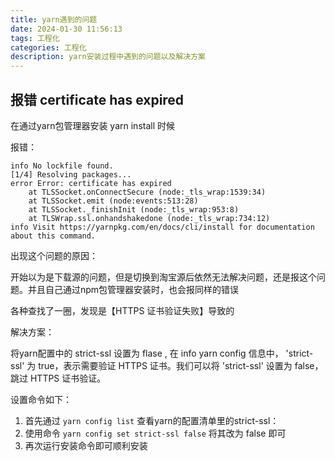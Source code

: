```yaml
---
title: yarn遇到的问题
date: 2024-01-30 11:56:13
tags: 工程化
categories: 工程化
description: yarn安装过程中遇到的问题以及解决方案
---
```


## 报错 certificate has expired

在通过yarn包管理器安装 yarn install 时候

报错：

```shell
info No lockfile found.
[1/4] Resolving packages...
error Error: certificate has expired
    at TLSSocket.onConnectSecure (node:_tls_wrap:1539:34)
    at TLSSocket.emit (node:events:513:28)
    at TLSSocket._finishInit (node:_tls_wrap:953:8)
    at TLSWrap.ssl.onhandshakedone (node:_tls_wrap:734:12)
info Visit https://yarnpkg.com/en/docs/cli/install for documentation about this command.
```

出现这个问题的原因：

开始以为是下载源的问题，但是切换到淘宝源后依然无法解决问题，还是报这个问题。并且自己通过npm包管理器安装时，也会报同样的错误

各种查找了一圈，发现是【HTTPS 证书验证失败】导致的

解决方案：

将yarn配置中的 strict-ssl 设置为 flase , 在 info yarn config 信息中， 'strict-ssl' 为 true，表示需要验证 HTTPS 证书。我们可以将 'strict-ssl' 设置为 false，跳过 HTTPS 证书验证。

设置命令如下：

1. 首先通过 `yarn config list` 查看yarn的配置清单里的strict-ssl：
2. 使用命令 `yarn config set strict-ssl false` 将其改为 false 即可
3. 再次运行安装命令即可顺利安装



